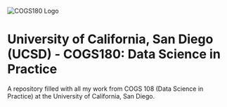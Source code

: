 ![COGS180 Logo](https://encrypted-tbn0.gstatic.com/images?q=tbn:ANd9GcSL0A7FiFVRpnru7R_AwsiGOg8pJDOqpQmAxzwAroq_HxawLrZbIXY6gl0dBk058Nszr4I&usqp=CAU)

# University of California, San Diego (UCSD) - COGS180: Data Science in Practice
A repository filled with all my work from COGS 108 (Data Science in Practice) at the University of California, San Diego.

